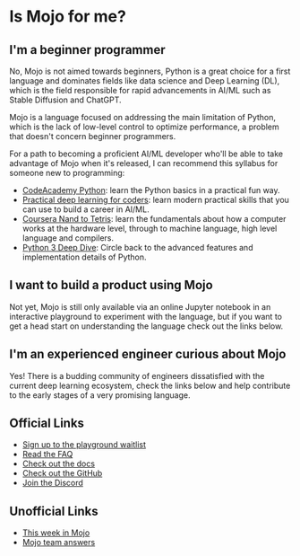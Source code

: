 # Is Mojo for me?
## I'm a beginner programmer
No, Mojo is not aimed towards beginners, Python is a great choice for a first language and dominates fields like data science and Deep Learning (DL), which is the field responsible for rapid advancements in AI/ML such as Stable Diffusion and ChatGPT.

Mojo is a language focused on addressing the main limitation of Python, which is the lack of low-level control to optimize performance, a problem that doesn't concern beginner programmers.

For a path to becoming a proficient AI/ML developer who'll be able to take advantage of Mojo when it's released, I can recommend this syllabus for someone new to programming:

- [CodeAcademy Python](https://www.codecademy.com/courses/learn-python-3/lessons/python-hello-world): learn the Python basics in a practical fun way.
- [Practical deep learning for coders](https://course.fast.ai/): learn modern practical skills that you can use to build a career in AI/ML.
- [Coursera Nand to Tetris](https://www.coursera.org/learn/build-a-computer): learn the fundamentals about how a computer works at the hardware level, through to machine language, high level language and compilers.
- [Python 3 Deep Dive](https://www.udemy.com/course/python-3-deep-dive-part-1/): Circle back to the advanced features and implementation details of Python.

## I want to build a product using Mojo
Not yet, Mojo is still only available via an online Jupyter notebook in an interactive playground to experiment with the language, but if you want to get a head start on understanding the language check out the links below.

## I'm an experienced engineer curious about Mojo
Yes! There is a budding community of engineers dissatisfied with the current deep learning ecosystem, check the links below and help contribute to the early stages of a very promising language.

## Official Links
- [Sign up to the playground waitlist](https://www.modular.com/get-started)
- [Read the FAQ](https://docs.modular.com/mojo/faq.html)
- [Check out the docs](https://docs.modular.com/mojo/programming-manual.html)
- [Check out the GitHub](https://github.com/modularml/mojo)
- [Join the Discord](https://www.discord.gg/modular)

## Unofficial Links
- [This week in Mojo](https://mojodojo.dev/this_week_in_mojo.html)
- [Mojo team answers](https://mojodojo.dev/mojo_team_answers.html)
